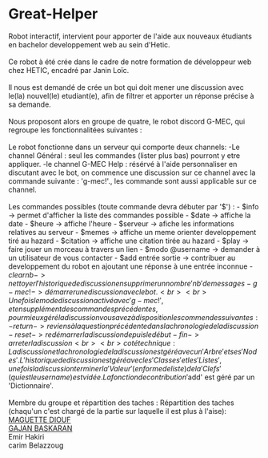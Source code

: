 # Great-Helper
Robot interactif, intervient pour apporter de l'aide aux nouveaux étudiants en bachelor developpement web au sein d'Hetic.
<br>
<br>
Ce robot à été crée dans le cadre de notre formation de développeur web chez HETIC, encadré par Janin Loïc.
<br><br>
Il nous est demandé de crée un bot qui doit mener une discussion avec le(la) nouvel(le) etudiant(e), afin de filtrer et apporter un réponse précise à sa demande.
<br><br>
Nous proposont alors en groupe de quatre, le robot discord G-MEC, qui regroupe les fonctionnalitées suivantes :
<br><br>
Le robot fonctionne dans un serveur qui comporte deux channels: -Le channel Général : seul les commandes (lister plus bas) pourront y etre appliquer. -le channel G-MEC Help : résérvé à l'aide personnaliser en discutant avec le bot, on commence une discussion sur ce channel avec la commande suivante : 'g-mec!'., les commande sont aussi applicable sur ce channel.
<br><br>
Les commandes possibles (toute commande devra débuter par '$') : - $info -> permet d'afficher la liste des commandes possible - $date -> affiche la date - $heure -> affiche l'heure - $serveur -> afiche les informations relatives au serveur - $memes -> affiche un meme orienter developpement tiré au hazard - $citation -> affiche une citation tirée au hazard - $play -> faire jouer un morceau à travers un lien - $modo @username -> demander à un utilisateur de vous contacter - $add entrée sortie -> contribuer au developpement du robot en ajoutant une réponse à une entrée inconnue - $clear nb -> nettoyer l'historique de discussion en supprimer un nombre 'nb' de messages - g-mec! -> démarrer une discussion avec le bot.
<br><br>
Une fois le mode discussion activé avec 'g-mec!', et en supplément des commandes précédentes, pour mieux géré la discussion vous avez à disposition les commendes suivantes: - return -> reviens à la question précédente dans la chronologie de la discussion - reset -> redémarrer la discussion depuis le début - fin -> arreter la discussion
<br><br>
coté technique : La discussion et la chronologie de la discussion est géré avec un 'Arbre' et ses 'Nodes'. L'historique de discussion est géré avec les 'Classes' et les 'Listes', une fois la discussion terminer la 'Valeur'(en forme de liste) de la 'Clefs'(qui est le username) est vidée. La fonction de contribution '$add' est géré par un 'Dictionnaire'.
<br><br>
Membre du groupe et répartition des taches : Répartition des taches (chaqu'un c'est chargé de la partie sur laquelle il est plus à l'aise):
<br>
<a href="https://www.linkedin.com/in/diouf-maguette-2735ba204/">MAGUETTE DIOUF</a> <br>
<a href="https://www.linkedin.com/in/gajan-baskaran-/">GAJAN BASKARAN </a><br>
Emir Hakiri<br>
carim Belazzoug<br>
